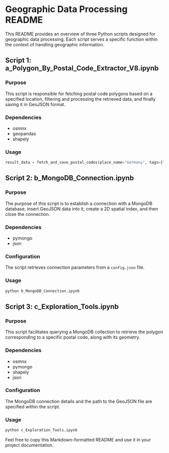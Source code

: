 # Geographic Data Processing README

This README provides an overview of three Python scripts designed for geographic data processing. Each script serves a specific function within the context of handling geographic information.

## Script 1: a_Polygon_By_Postal_Code_Extractor_V8.ipynb

### Purpose
This script is responsible for fetching postal code polygons based on a specified location, filtering and processing the retrieved data, and finally saving it in GeoJSON format.

### Dependencies
- osmnx
- geopandas
- shapely

### Usage
```python
result_data = fetch_and_save_postal_codes(place_name="Germany", tags={"boundary": "postal_code"}, save_file=True)
```

## Script 2: b_MongoDB_Connection.ipynb

### Purpose
The purpose of this script is to establish a connection with a MongoDB database, insert GeoJSON data into it, create a 2D spatial index, and then close the connection.

### Dependencies
- pymongo
- json

### Configuration
The script retrieves connection parameters from a `config.json` file.

### Usage
```bash
python b_MongoDB_Connection.ipynb
```

## Script 3: c_Exploration_Tools.ipynb

### Purpose
This script facilitates querying a MongoDB collection to retrieve the polygon corresponding to a specific postal code, along with its geometry.

### Dependencies
- osmnx
- pymongo
- shapely
- json

### Configuration
The MongoDB connection details and the path to the GeoJSON file are specified within the script.

### Usage
```python
python c_Exploration_Tools.ipynb
```

Feel free to copy this Markdown-formatted README and use it in your project documentation.
